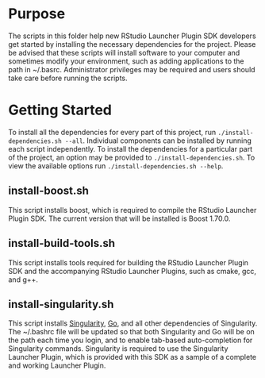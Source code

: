 # Purpose

The scripts in this folder help new RStudio Launcher Plugin SDK developers get started by installing the necessary dependencies for the project. Please be advised that these scripts will install software to your computer and sometimes modify your environment, such as adding applications to the path in ~/.basrc. Administrator privileges may be required and users should take care before running the scripts.

# Getting Started

To install all the dependencies for every part of this project, run `./install-dependencies.sh --all`. Individual components can be installed by running each script independently. To install the dependencies for a particular part of the project, an option may be provided to `./install-dependencies.sh`. To view the available options run `./install-dependencies.sh --help`.

## install-boost.sh

This script installs boost, which is required to compile the RStudio Launcher Plugin SDK. The current version that will be installed is Boost 1.70.0.

## install-build-tools.sh

This script installs tools required for building the RStudio Launcher Plugin SDK and the accompanying RStudio Launcher Plugins, such as cmake, gcc, and g++.

## install-singularity.sh

This script installs [Singularity](https://sylabs.io/singularity/), [Go](https://golang.org/), and all other dependencies of Singularity. The ~/.bashrc file will be updated so that both Singularity and Go will be on the path each time you login, and to enable tab-based auto-completion for Singularity commands. Singularity is required to use the Singularity Launcher Plugin, which is provided with this SDK as a sample of a complete and working Launcher Plugin.